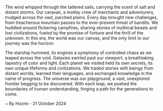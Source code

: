 
The wind whipped through the tattered sails, carrying the scent of salt and distant storms. Our caravan, a motley crew of merchants and adventurers, trudged across the vast, parched plains. Every day brought new challenges, from treacherous mountain passes to the ever-present threat of bandits. We huddled around flickering campfires, sharing stories of mythical beasts and lost civilizations, fueled by the promise of fortune and the thrill of the unknown. In this era, the world was our canvas, and the only limit to our journey was the horizon.

The starship hummed, its engines a symphony of controlled chaos as we leaped across the void. Galaxies swirled past our viewport, a breathtaking tapestry of color and light. Each planet we visited held its own secrets, its own unique lifeforms and civilizations. We traded stories with beings from distant worlds, learned their languages, and exchanged knowledge in the name of progress. The universe was our playground, a vast, unexplored frontier begging to be discovered. With each leap, we pushed the boundaries of human understanding, forging a path for the generations to come. 

~ By Hozmi - 21 October 2024
